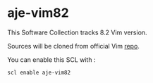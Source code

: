# aje-vim82

This Software Collection tracks 8.2 Vim version.

Sources will be cloned from official Vim [repo](https://github.com/vim/vim).

You can enable this SCL with :

    scl enable aje-vim82
